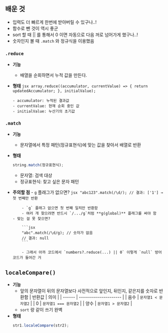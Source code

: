 ## 배운 것

- 입력도 더 빠르게 한번에 받아버릴 수 있구나..!
- 함수로 뺀 것이 역시 좋군
- sort 할 때 || 를 통해서 0 이면 자동으로 다음 꺼로 넘어가게 했구나..!
- 숫자인지 볼 때 `.match` 와 정규식을 이용했음

<aside>

### `.reduce`

- **기능**
  - 배열을 순회하면서 누적 값을 만든다.
- **형태**
      ```jsx
      array.reduce((accumulator, currentValue) => {
        return updatedAccumulator;
      }, initialValue);
      ```

      - accumulator: 누적된 결과값
      - currentValue: 현재 순회 중인 값
      - initialValue: 누산기의 초기값
  </aside>

<aside>

### `.match`

- **기능**
  - 문자열에서 특정 패턴(정규표현식)에 맞는 값을 찾아서 배열로 반환
- **형태**
  ```jsx
  string.match(정규표현식);
  ```
  - 문자열: 검색 대상
  - 정규표현식: 찾고 싶은 문자 패턴
- **주의할 점** - `g` 플래그가 없으면?
          ```jsx
          "abc123".match(/\d/);
          // 결과: ['1'] → 첫 번째만 반환
          ```

          - `g` 플래그 없으면 첫 번째 일치만 반환함
          - 여러 개 찾으려면 반드시 `/.../g`처럼 **g(global)** 플래그를 써야 함
      - 맞는 걸 못 찾으면?

          ```jsx
          "abc".match(/\d/g); // 숫자가 없음
          // 결과: null
          ```

          - 그래서 아까 코드에서 `numbers?.reduce(...) || 0` 이렇게 `null` 방어 코드가 들어간 거
  </aside>

<aside>

## `localeCompare()`

- **기능**
  - 앞의 문자열이 뒤의 문자열보다 사전적으로 앞인지, 뒤인지, 같은지를 숫자로 반환함
    | 반환값 | 의미                  |
    | ------ | --------------------- |
    | 음수   | `문자열1 < 문자열2`   |
    | 0      | `문자열1 === 문자열2` |
    | 양수   | `문자열1 > 문자열2`   |
  - `sort` 랑 같이 쓰기 완벽
- **형태**
  ```jsx
  str1.localeCompare(str2);
  ```

</aside>
